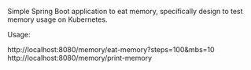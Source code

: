Simple Spring Boot application to eat memory, specifically design to test memory usage on Kubernetes.

Usage:

http://localhost:8080/memory/eat-memory?steps=100&mbs=10
http://localhost:8080/memory/print-memory